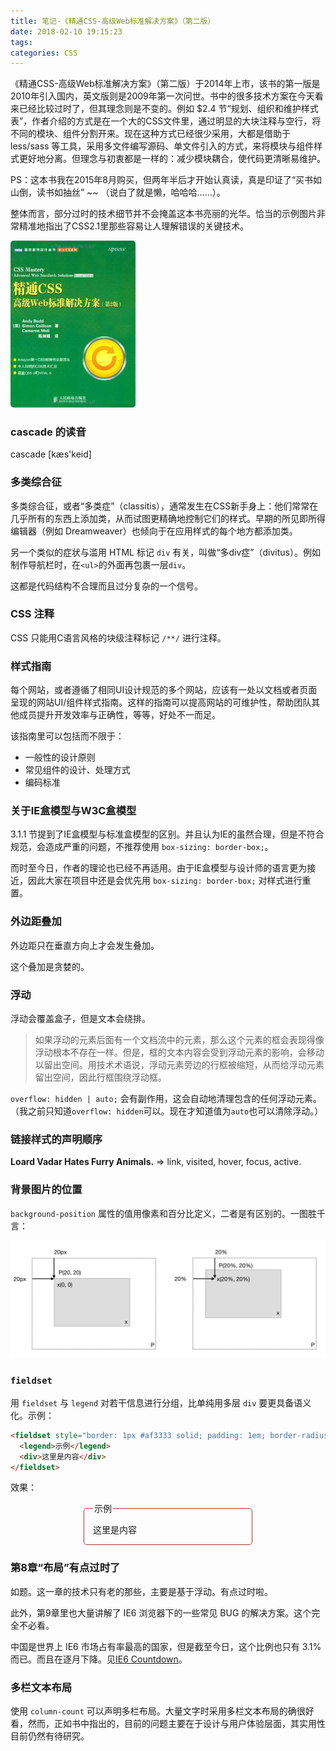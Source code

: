 ```yaml
---
title: 笔记-《精通CSS-高级Web标准解决方案》（第二版）
date: 2018-02-10 19:15:23
tags:
categories: CSS
---
```


《精通CSS-高级Web标准解决方案》（第二版）于2014年上市，该书的第一版是2010年引入国内，英文版则是2009年第一次问世。书中的很多技术方案在今天看来已经比较过时了，但其理念则是不变的。例如 $2.4 节“规划、组织和维护样式表”，作者介绍的方式是在一个大的CSS文件里，通过明显的大块注释与空行，将不同的模块、组件分割开来。现在这种方式已经很少采用，大都是借助于 less/sass 等工具，采用多文件编写源码、单文件引入的方式，来将模块与组件样式更好地分离。但理念与初衷都是一样的：减少模块耦合，使代码更清晰易维护。

PS：这本书我在2015年8月购买，但两年半后才开始认真读，真是印证了“买书如山倒，读书如抽丝” ~~ （说白了就是懒，哈哈哈……）。

整体而言，部分过时的技术细节并不会掩盖这本书亮丽的光华。恰当的示例图片非常精准地指出了CSS2.1里那些容易让人理解错误的关键技术。

<img src="/images/2018/02/css-mastery.jpg" style="width: 200px; border-radius: 5px;" alt="《精通CSS-高级Web标准解决方案》（第二版）">

<!-- more -->

### cascade 的读音

cascade [kæs'keid]

### 多类综合征

多类综合征，或者“多类症”（classitis），通常发生在CSS新手身上：他们常常在几乎所有的东西上添加类，从而试图更精确地控制它们的样式。早期的所见即所得编辑器（例如 Dreamweaver）也倾向于在应用样式的每个地方都添加类。

另一个类似的症状与滥用 HTML 标记 `div` 有关，叫做“多div症”（divitus）。例如制作导航栏时，在`<ul>`的外面再包裹一层`div`。

这都是代码结构不合理而且过分复杂的一个信号。

### CSS 注释

CSS 只能用C语言风格的块级注释标记 `/**/` 进行注释。

### 样式指南

每个网站，或者遵循了相同UI设计规范的多个网站，应该有一处以文档或者页面呈现的网站UI/组件样式指南。这样的指南可以提高网站的可维护性，帮助团队其他成员提升开发效率与正确性，等等，好处不一而足。

该指南里可以包括而不限于：

+ 一般性的设计原则
+ 常见组件的设计、处理方式
+ 编码标准

### 关于IE盒模型与W3C盒模型

3.1.1 节提到了IE盒模型与标准盒模型的区别。并且认为IE的虽然合理，但是不符合规范，会造成严重的问题，不推荐使用 `box-sizing: border-box;`。

而时至今日，作者的理论也已经不再适用。由于IE盒模型与设计师的语言更为接近，因此大家在项目中还是会优先用 `box-sizing: border-box;` 对样式进行重置。

### 外边距叠加

外边距只在垂直方向上才会发生叠加。

这个叠加是贪婪的。

### 浮动

浮动会覆盖盒子，但是文本会绕排。

> 如果浮动的元素后面有一个文档流中的元素，那么这个元素的框会表现得像浮动根本不存在一样。但是，框的文本内容会受到浮动元素的影响，会移动以留出空间。用技术术语说，浮动元素旁边的行框被缩短，从而给浮动元素留出空间，因此行框围绕浮动框。

`overflow: hidden | auto;` 会有副作用，这会自动地清理包含的任何浮动元素。（我之前只知道`overflow: hidden`可以。现在才知道值为`auto`也可以清除浮动。）

### 链接样式的声明顺序

**Loard Vadar Hates Furry Animals.** => link, visited, hover, focus, active.

### 背景图片的位置

`background-position` 属性的值用像素和百分比定义，二者是有区别的。一图胜千言：

<img src="/images/2018/02/background-position.png" style="width: 800px;">

### `fieldset`

用 `fieldset` 与 `legend` 对若干信息进行分组，比单纯用多层 `div` 要更具备语义化。示例：

```html
<fieldset style="border: 1px #af3333 solid; padding: 1em; border-radius: 5px;">
  <legend>示例</legend>
  <div>这里是内容</div>
</fieldset>
```

效果：

<fieldset style="border: 1px #af3333 solid; padding: 1em; border-radius: 5px;width: 240px; margin: 1em auto;"><legend>示例</legend><div>这里是内容</div></fieldset>

### 第8章“布局”有点过时了

如题。这一章的技术只有老的那些，主要是基于浮动。有点过时啦。

此外，第9章里也大量讲解了 IE6 浏览器下的一些常见 BUG 的解决方案。这个完全不必看。

中国是世界上 IE6 市场占有率最高的国家，但是截至今日，这个比例也只有 3.1% 而已。而且在逐月下降。见[IE6 Countdown](https://developer.microsoft.com/en-us/microsoft-edge/ie6countdown)。

### 多栏文本布局

使用 `column-count` 可以声明多栏布局。大量文字时采用多栏文本布局的确很好看，然而，正如书中指出的，目前的问题主要在于设计与用户体验层面，其实用性目前仍然有待研究。
